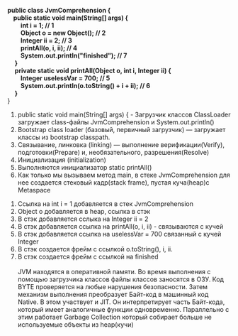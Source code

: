 **public class JvmComprehension {<br />
&nbsp;&nbsp;&nbsp;&nbsp;public static void main(String[] args) {<br />
&nbsp;&nbsp;&nbsp;&nbsp;&nbsp;&nbsp;&nbsp;&nbsp;		int i = 1; // 1<br />
&nbsp;&nbsp;&nbsp;&nbsp;&nbsp;&nbsp;&nbsp;&nbsp;		Object o = new Object(); // 2<br />
&nbsp;&nbsp;&nbsp;&nbsp;&nbsp;&nbsp;&nbsp;&nbsp;		Integer ii = 2; // 3<br />
&nbsp;&nbsp;&nbsp;&nbsp;&nbsp;&nbsp;&nbsp;&nbsp;		printAll(o, i, ii); // 4<br />
&nbsp;&nbsp;&nbsp;&nbsp;&nbsp;&nbsp;&nbsp;&nbsp;		System.out.println("finished"); // 7<br />
&nbsp;&nbsp;&nbsp;&nbsp;	}<br />
&nbsp;&nbsp;&nbsp;&nbsp;	private static void printAll(Object o, int i, Integer ii) {<br />
&nbsp;&nbsp;&nbsp;&nbsp;&nbsp;&nbsp;&nbsp;&nbsp;		Integer uselessVar = 700; // 5<br />
&nbsp;&nbsp;&nbsp;&nbsp;&nbsp;&nbsp;&nbsp;&nbsp;		System.out.println(o.toString() + i + ii); // 6<br />
&nbsp;&nbsp;&nbsp;&nbsp;	}**<br />
}<br />

1) public static void main(String[] args) { - Загрузчик классов ClassLoader загружает class-файлы JvmComprehension и System.out.println()
2) Bootstrap class loader (базовый, первичный загрузчик) — загружает классы из bootstrap classpath.
3) Связывание, линковка (linking) — выполнение верификации(Verify), подготовки(Prepare) и, необязательного, разрешения(Resolve)
4) Инициализация (initialization)
5) Выполняются инициализатор static printAll()
6) Как только мы вызываем метод main, в стеке JvmComprehension для нее создается стековый кадр(stack frame), пустая куча(heap)c Metaspace

1. Ссылка на int i = 1 добавляется в стек JvmComprehension
2. Object o добавляется в heap, ссылка в стэк
3. В стэк добавляется сслыка на Integer ii = 2
4. В стэк добавляется ссылка на printAll(o, i, ii) - cвязываются с кучей
5. В стэк добавляется ссылка на uselessVar = 700 связанный с кучей Integer
6. В стэк создается фрейм с ссылкой o.toString(), i, ii.
7. В стэк создается фрейм с ссылкой на finished<br /><br />
JVM находятся в оперативной памяти. Во время выполнения с помощью загрузчика классов файлы классов заносятся в ОЗУ. Код BYTE проверяется на любые нарушения безопасности.
Затем механизм выполнения преобразует Байт-код в машинный код Native. В этом участвует и JIT. Он интерпретирует часть Байт-кода, который имеет аналогичные функции одновременно.
Параллельно с этим работает Garbage Collection который собирает больше не используемые объекты из heap(кучи)
